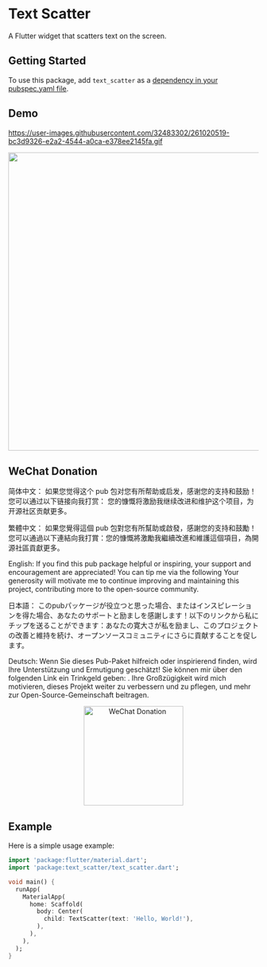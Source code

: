 # Text Scatter

A Flutter widget that scatters text on the screen.

## Getting Started

To use this package, add `text_scatter` as a [dependency in your pubspec.yaml file](https://flutter.dev/docs/development/packages-and-plugins/using-packages).

## Demo

https://user-images.githubusercontent.com/32483302/261020519-bc3d9326-e2a2-4544-a0ca-e378ee2145fa.gif

<div align="center">
<img src="https://user-images.githubusercontent.com/32483302/261020519-bc3d9326-e2a2-4544-a0ca-e378ee2145fa.gif alt="WeChat Donation" width="600"/>
</div>



## WeChat Donation

简体中文：
如果您觉得这个 pub 包对您有所帮助或启发，感谢您的支持和鼓励！您可以通过以下链接向我打赏： 您的慷慨将激励我继续改进和维护这个项目，为开源社区贡献更多。

繁體中文：
如果您覺得這個 pub 包對您有所幫助或啟發，感謝您的支持和鼓勵！您可以通過以下連結向我打賞：您的慷慨將激勵我繼續改進和維護這個項目，為開源社區貢獻更多。

English:
If you find this pub package helpful or inspiring, your support and encouragement are appreciated! You can tip me via the following  Your generosity will motivate me to continue improving and maintaining this project, contributing more to the open-source community.


日本語：
このpubパッケージが役立つと思った場合、またはインスピレーションを得た場合、あなたのサポートと励ましを感謝します！以下のリンクから私にチップを送ることができます：あなたの寛大さが私を励まし、このプロジェクトの改善と維持を続け、オープンソースコミュニティにさらに貢献することを促します。

Deutsch:
Wenn Sie dieses Pub-Paket hilfreich oder inspirierend finden, wird Ihre Unterstützung und Ermutigung geschätzt! Sie können mir über den folgenden Link ein Trinkgeld geben: . Ihre Großzügigkeit wird mich motivieren, dieses Projekt weiter zu verbessern und zu pflegen, und mehr zur Open-Source-Gemeinschaft beitragen.

<div align="center">
<img src="https://user-images.githubusercontent.com/32483302/261005499-ef5d02ee-a208-4b9e-a837-7e3ebe02181e.png" alt="WeChat Donation" width="200"/>
</div>

## Example

Here is a simple usage example:

```dart
import 'package:flutter/material.dart';
import 'package:text_scatter/text_scatter.dart';

void main() {
  runApp(
    MaterialApp(
      home: Scaffold(
        body: Center(
          child: TextScatter(text: 'Hello, World!'),
        ),
      ),
    ),
  );
}


